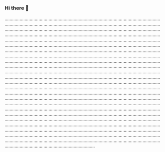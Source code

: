 ### Hi there 👋

........................................................................................................................................................................................................................................................................................................................................................................................................................................................................................................................................................................................................................................................................................................................................................................................................................................................................................................................................................................................................................................................................................................................................................................................................................................................................................................................................................................................................................................................................................................................................................................................................................................................................................................................................................................................................................................................................................................................................................................................................................................................................................................................................................................................................................................................................................................................................................................................................................................................................................................................................................................................................................................................................................................................................................................................................................................................................................................................................................................................................................................................................................................................................................................